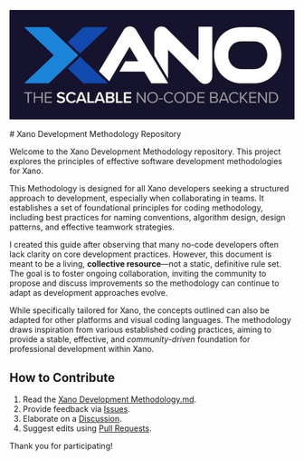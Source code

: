 <p align="center">
<img src="medias/xanologo.jpg" alt="Logo Xano">
</p>
# Xano Development Methodology Repository

Welcome to the Xano Development Methodology repository. This project explores the principles of effective software development methodologies for Xano.

This Methodology is designed for all Xano developers seeking a structured approach to development, especially when collaborating in teams. It establishes a set of foundational principles for coding methodology, including best practices for naming conventions, algorithm design, design patterns, and effective teamwork strategies.

I created this guide after observing that many no-code developers often lack clarity on core development practices. However, this document is meant to be a living, **collective resource**—not a static, definitive rule set. The goal is to foster ongoing collaboration, inviting the community to propose and discuss improvements so the methodology can continue to adapt as development approaches evolve.

While specifically tailored for Xano, the concepts outlined can also be adapted for other platforms and visual coding languages. The methodology draws inspiration from various established coding practices, aiming to provide a stable, effective, and *community-driven* foundation for professional development within Xano.

## How to Contribute
1. Read the [Xano Development Methodology.md](https://github.com/gmaison/xdm/blob/main/Xano%20Development%20Methodology.md).
2. Provide feedback via [Issues](https://github.com/gmaison/xdm/issues).
3. Elaborate on a [Discussion](https://github.com/gmaison/xdm/discussions).
4. Suggest edits using [Pull Requests](https://github.com/gmaison/xdm/pulls).

Thank you for participating!
